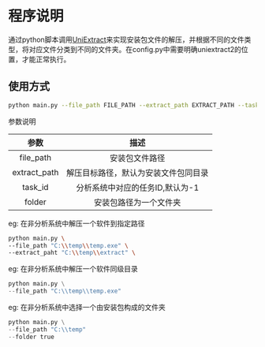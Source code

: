 # 程序说明

通过python脚本调用[UniExtract](https://github.com/Bioruebe/UniExtract2)来实现安装包文件的解压，并根据不同的文件类型，将对应文件分类到不同的文件夹。在config.py中需要明确uniextract2的位置，才能正常执行。

## 使用方式

```bash
python main.py --file_path FILE_PATH --extract_path EXTRACT_PATH --task_id TASK_ID --folder TRUE/FALSE
```

参数说明

|参数|描述|
|:---:|:---:|
|file_path|安装包文件路径|
|extract_path|解压目标路径，默认为安装文件包同目录|
|task_id|分析系统中对应的任务ID,默认为-1|
|folder|安装包路径为一个文件夹|


eg:
在非分析系统中解压一个软件到指定路径
```bash
python main.py \
--file_path "C:\\temp\\temp.exe" \
--extract_paht "C:\\temp\\extract" \
```

eg:
在非分析系统中解压一个软件同级目录
```python
python main.py \
--file_path "C:\\temp\\temp.exe"
```

eg:
在非分析系统中选择一个由安装包构成的文件夹
```python
python main.py \
--file_path "C:\\temp"
--folder true 
```
